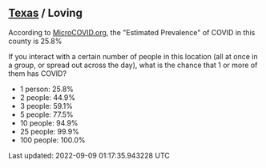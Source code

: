 
## [Texas](/united-states/texas) / Loving

According to [MicroCOVID.org](http://microcovid.org),
the "Estimated Prevalence" of COVID in this county is 25.8%

If you interact with a certain number of people in this location
(all at once in a group, or spread out across the day), what is the chance that
1 or more of them has COVID?

- 1 person: 25.8%
- 2 people: 44.9%
- 3 people: 59.1%
- 5 people: 77.5%
- 10 people: 94.9%
- 25 people: 99.9%
- 100 people: 100.0%

Last updated: 2022-09-09 01:17:35.943228 UTC
